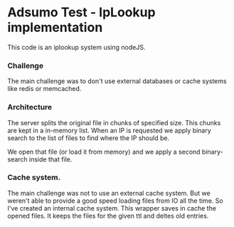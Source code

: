 # Adsumo Test - IpLookup implementation

This code is an iplookup system using nodeJS.

### Challenge
The main challenge was to don't use external databases or cache systems like redis or memcached.

### Architecture
The server splits the original file in chunks of specified size.
This chunks are kept in a in-memory list.
When an IP is requested we apply binary search to the list of files to find where the IP should be.

We open that file (or load it from memory) and we apply a second binary-search inside that file.

### Cache system.
The main challenge was not to use an external cache system. But we weren't able to provide a good speed loading files from IO all the time.
So I've created an internal cache system.
This wrapper saves in cache the opened files. It keeps the files for the given ttl and deltes old entries.